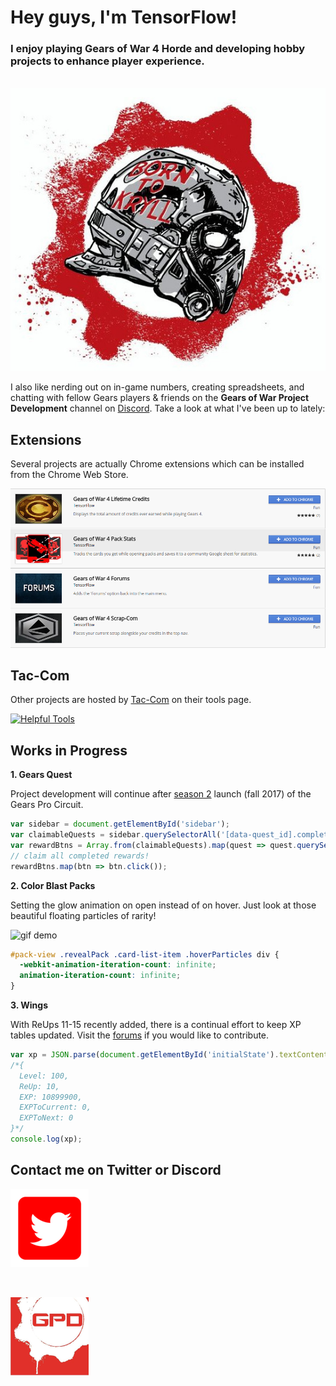 # Hey guys, I'm TensorFlow!

### I enjoy playing Gears of War 4 Horde and developing hobby projects to enhance player experience.

&emsp;&emsp;&emsp;&emsp;&emsp;&emsp;&emsp;&emsp;&emsp;&emsp;
![Born to Kryll](https://github.com/TheanosLearning/TheanosLearning.github.io/raw/master/images/born_to_kryll.jpg)

I also like nerding out on in-game numbers, creating spreadsheets, and chatting with fellow Gears players & friends on the **Gears of War Project Development** channel on [Discord](https://discordapp.com/). Take a look at what I've been up to lately:

## Extensions

Several projects are actually Chrome extensions which can be installed from the Chrome Web Store.

[![Chrome Extensions](https://github.com/TheanosLearning/TheanosLearning.github.io/raw/master/images/ChromeExtensions.png)](https://chrome.google.com/webstore/search/gears%20of%20war%204?utm_source=chrome-ntp-icon&_feature=free&_category=ext/14-fun)

## Tac-Com

Other projects are hosted by [Tac-Com](http://gowtaccom.weebly.com/) on their tools page.

[![Helpful Tools](http://gowtaccom.weebly.com/uploads/5/4/7/8/54784787/lp-headers-tools_3_orig.jpg)](http://gowtaccom.weebly.com/tools.html)

## Works in Progress

**1. Gears Quest**

Project development will continue after [season 2](https://gearsofwar.com/en-us/community/news/announcing-gears-pro-circuit-season-2) launch (fall 2017) of the Gears Pro Circuit.

```javascript
var sidebar = document.getElementById('sidebar');
var claimableQuests = sidebar.querySelectorAll('[data-quest_id].completed');
var rewardBtns = Array.from(claimableQuests).map(quest => quest.querySelector('.reward > .button'));
// claim all completed rewards!
rewardBtns.map(btn => btn.click());
```
  
**2. Color Blast Packs**

Setting the glow animation on open instead of on hover. Just look at those beautiful floating particles of rarity!

![gif demo](https://media.giphy.com/media/QLen4sArKARjO/giphy.gif)

```css
#pack-view .revealPack .card-list-item .hoverParticles div {
  -webkit-animation-iteration-count: infinite;
  animation-iteration-count: infinite;
}
```

**3. Wings**

With ReUps 11-15 recently added, there is a continual effort to keep XP tables updated. Visit the [forums](https://gearsofwar.com/en-us/forums/e9b54fc61eb74ad783d533ca502b0132/threads/re-up-10-i-need-your-help/7dbfff35-ba75-451a-802b-ef1f540018e3/posts) if you would like to contribute.

```javascript
var xp = JSON.parse(document.getElementById('initialState').textContent).versus.ExperienceStats.Stats[0];
/*{
  Level: 100,
  ReUp: 10,
  EXP: 10899900,
  EXPToCurrent: 0,
  EXPToNext: 0
}*/
console.log(xp);
```

## Contact me on Twitter or Discord

[![Twitter](https://github.com/TheanosLearning/TheanosLearning.github.io/raw/master/images/twitter-red_125x125.png)](https://twitter.com/_TensorFlow)

&emsp;&emsp;

[![DiscordApp](https://github.com/TheanosLearning/TheanosLearning.github.io/raw/master/images/gpd_125x125.png)](https://discord.gg/NvjBC7E)
